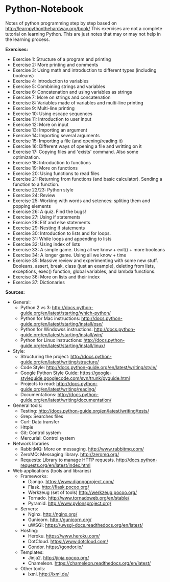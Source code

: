 Python-Notebook
===============
Notes of python programming step by step based on http://learnpythonthehardway.org/book/
This exercises are not a complete tutorial on learning Python. This are just notes that may or may not help in the learning process.

**Exercises:**
* Exercise 1: Structure of a program and printing
* Exercise 2: More printing and comments
* Exercise 3: Using math and introduction to different types (including booleans)
* Exercise 4: Introduction to variables
* Exercise 5: Combining strings and variables
* Exercise 6: Concatenation and using variables as strings
* Exercise 7: More on strings and concatenation
* Exercise 8: Variables made of variables and multi-line printing
* Exercise 9: Multi-line printing
* Exercise 10: Using escape sequences
* Exercise 11: Introduction to user input
* Exercise 12: More on input
* Exercise 13: Importing an argument
* Exercise 14: Importing several arguments
* Exercise 15: Importing a file (and opening/reading it)
* Exercise 16: Different ways of opening a file and writting on it
* Exercise 17: Copying files and 'exists' command. Also some optimization.
* Exercise 18: Introduction to functions
* Exercise 19: More on functions
* Exercise 20: Using functions to read files
* Exercise 21: Returning from functions (and basic calculator). Sending a function to a function.
* Exercise 22/23: Python style 
* Exercise 24: Review
* Exercise 25: Working with words and setences: spliting them and popping elements
* Exercise 26: A quiz. Find the bugs!
* Exercise 27: Using if statements
* Exercise 28: Elif and else statements
* Exercise 29: Nesting if statements
* Exercise 30: Introduction to lists and for loops.
* Exercise 31: While loops and appending to lists
* Exercise 32: Using index of lists
* Exercise 33: A simple game. Using all we know + exit() + more booleans
* Exercise 34: A longer game. Using all we know + time
* Exercise 35: Massive review and experimenting with some new stuff. Booleans, assert, break, class (just an example), deleting from lists, exceptions, exec() function, global variables, and lambda functions.
* Exercise 36: More on lists and their index
* Exercise 37: Dictionaries



**Sources:**
  * General:
      - Python 2 vs 3: http://docs.python-guide.org/en/latest/starting/which-python/
      - Python for Mac instructions:  http://docs.python-guide.org/en/latest/starting/install/osx/
      - Python for Windowss instructions: http://docs.python-guide.org/en/latest/starting/install/win/
      - Python for Linux instructions:  http://docs.python-guide.org/en/latest/starting/install/linux/
  * Style:
      - Structuring the project: http://docs.python-guide.org/en/latest/writing/structure/
      - Code Style: http://docs.python-guide.org/en/latest/writing/style/
      - Google Python Style Guide: https://google-styleguide.googlecode.com/svn/trunk/pyguide.html
      - Projects to read: http://docs.python-guide.org/en/latest/writing/reading/
      - Documentations: http://docs.python-guide.org/en/latest/writing/documentation/
  * General tools:
      - Testing: http://docs.python-guide.org/en/latest/writing/tests/
      - Grep: Searches files
      - Curl: Data transfer
      - Httpie
      - Git: Control system
      - Mercurial: Control system
  * Network libraries
      - RabbitMQ: More on messaging. http://www.rabbitmq.com/
      - ZeroMQ: Messaging library. http://zeromq.org/
      - Requests: Library to manage HTTP requests. http://docs.python-requests.org/en/latest/index.html
  * Web applications (tools and libraries)
      - Frameworks:
        - Django. https://www.djangoproject.com/
        - Flask. http://flask.pocoo.org/
        - Werkzeug (set of tools) http://werkzeug.pocoo.org/
        - Tornado. http://www.tornadoweb.org/en/stable/
        - Pyramid. http://www.pylonsproject.org/
      - Servers:
        - Nginx. http://nginx.org/
        - Gunicorn. http://gunicorn.org/
        - uWSGI: https://uwsgi-docs.readthedocs.org/en/latest/
      - Hosting:
        - Heroku. https://www.heroku.com/
        - DotCloud. https://www.dotcloud.com/
        - Gondor. https://gondor.io/
      - Templates:
        - Jinja2. http://jinja.pocoo.org/
        - Chameleon. https://chameleon.readthedocs.org/en/latest/
      - Other tools:
        - lxml. http://lxml.de/
 





























  











      
